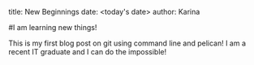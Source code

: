title: New Beginnings
date: <today's date>
author: Karina

#I am learning new things!

This is my first blog post on git using command line and pelican! I am a recent IT graduate and I can do the impossible!
